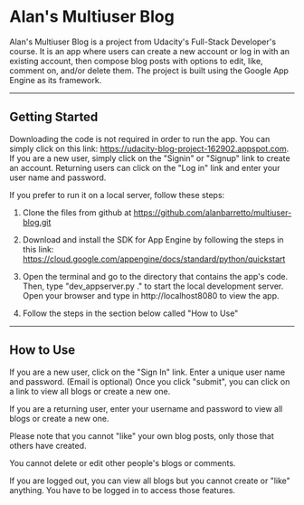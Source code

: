 # Alan's Multiuser Blog

Alan's Multiuser Blog is a project from Udacity's Full-Stack Developer's course.  It is an app where users can create a new account or log in with an existing account, then compose blog posts with options to edit, like, comment on, and/or delete them. The project is built using the Google App Engine as its framework.  

---

## Getting Started

Downloading the code is not required in order to run the app.  You can simply click on this link:  https://udacity-blog-project-162902.appspot.com.  If you are a new user, simply click on the "Signin" or "Signup" link to create an account. Returning users can click on the "Log in" link and enter your user name and password.

If you prefer to run it on a local server, follow these steps:

1. Clone the files from github at https://github.com/alanbarretto/multiuser-blog.git

2. Download and install the SDK for App Engine by following the steps in this link: https://cloud.google.com/appengine/docs/standard/python/quickstart

3. Open the terminal and go to the directory that contains the app's code. Then, type "dev_appserver.py ." to start the local development server.  Open your browser and type in http://localhost8080 to view the app. 

4. Follow the steps in the section below called "How to Use"

---

## How to Use

If you are a new user, click on the "Sign In" link.  Enter a unique user name and password.  (Email is optional) Once you click "submit", you can click on a link to view all blogs or create a new one. 

If you are a returning user, enter your username and password to view all blogs or create a new one.

Please note that you cannot "like" your own blog posts, only those that others have created.  

You cannot delete or edit other people's blogs or comments.  

If you are logged out, you can view all blogs but you cannot create or "like" anything.  You have to be logged in to access those features.



